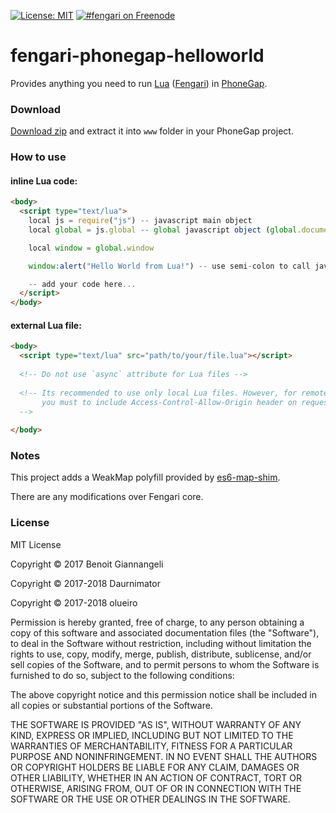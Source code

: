 [![License: MIT](https://img.shields.io/badge/License-MIT-yellow.svg)](https://opensource.org/licenses/MIT)
[![#fengari on Freenode](https://img.shields.io/Freenode/%23fengari.png)](https://webchat.freenode.net/?channels=fengari)


# fengari-phonegap-helloworld

Provides anything you need to run [Lua](https://lua.org) ([Fengari](https://fengari.io)) in [PhoneGap](https://phonegap.com/).

### Download

[Download zip](https://github.com/olueiro/fengari-phonegap-helloworld/archive/master.zip) and extract it into `www` folder in your PhoneGap project.

### How to use

#### inline Lua code:
```html
<body>
  <script type="text/lua">
    local js = require("js") -- javascript main object
    local global = js.global -- global javascript object (global.document, global.window etc)

    local window = global.window

    window:alert("Hello World from Lua!") -- use semi-colon to call javascript methods

    -- add your code here...
  </script>
</body>
```
#### external Lua file:
```html
<body>
  <script type="text/lua" src="path/to/your/file.lua"></script>
  
  <!-- Do not use `async` attribute for Lua files -->
  
  <!-- Its recommended to use only local Lua files. However, for remote Lua files
       you must to include Access-Control-Allow-Origin header on requested resource.
  -->
  
</body>
```

### Notes

This project adds a WeakMap polyfill provided by [es6-map-shim](https://github.com/eriwen/es6-map-shim/blob/master/es6-map-shim.js).

There are any modifications over Fengari core.

### License

MIT License

Copyright © 2017 Benoit Giannangeli

Copyright © 2017-2018 Daurnimator

Copyright © 2017-2018 olueiro

Permission is hereby granted, free of charge, to any person obtaining a copy
of this software and associated documentation files (the "Software"), to deal
in the Software without restriction, including without limitation the rights
to use, copy, modify, merge, publish, distribute, sublicense, and/or sell
copies of the Software, and to permit persons to whom the Software is
furnished to do so, subject to the following conditions:

The above copyright notice and this permission notice shall be included in all
copies or substantial portions of the Software.

THE SOFTWARE IS PROVIDED "AS IS", WITHOUT WARRANTY OF ANY KIND, EXPRESS OR
IMPLIED, INCLUDING BUT NOT LIMITED TO THE WARRANTIES OF MERCHANTABILITY,
FITNESS FOR A PARTICULAR PURPOSE AND NONINFRINGEMENT. IN NO EVENT SHALL THE
AUTHORS OR COPYRIGHT HOLDERS BE LIABLE FOR ANY CLAIM, DAMAGES OR OTHER
LIABILITY, WHETHER IN AN ACTION OF CONTRACT, TORT OR OTHERWISE, ARISING FROM,
OUT OF OR IN CONNECTION WITH THE SOFTWARE OR THE USE OR OTHER DEALINGS IN THE
SOFTWARE.
